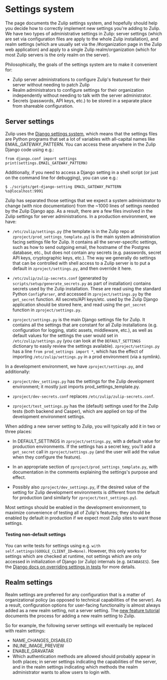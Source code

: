 # Settings system

The page documents the Zulip settings system, and hopefully should
help you decide how to correctly implement new settings you're adding
to Zulip.  We have two types of administrative settings in Zulip:
server settings (which are set via configuration files are apply to
the whole Zulip installation), and realm settings (which are usually
set via the /#organization page in the Zulip web application) and
apply to a single Zulip realm/organization (which for most Zulip
servers is the only realm on the server).

Philosophically, the goals of the settings system are to make it
convenient for:

* Zulip server administrations to configure
Zulip's featureset for their server without needing to patch Zulip
* Realm administrators to configure settings for their organization
independently without needing to talk with the server administrator.
* Secrets (passwords, API keys, etc.) to be stored in a separate place
from shareable configuration.

## Server settings

Zulip uses the [Django settings
system](https://docs.djangoproject.com/en/1.9/topics/settings/), which
means that the settings files are Python programs that set a lot of
variables with all-capital names like EMAIL_GATEWAY_PATTERN.  You can
access these anywhere in the Zulip Django code using e.g.:

```
from django.conf import settings
print(settings.EMAIL_GATEWAY_PATTERN)
```

Additionally, if you need to access a Django setting in a shell
script (or just on the command line for debugging), you can use e.g.:

```
$ ./scripts/get-django-setting EMAIL_GATEWAY_PATTERN
%s@localhost:9991
```

Zulip has separated those settings that we expect a system
administrator to change (with nice documentation) from the ~1000 lines
of settings needed by the Zulip Django app.  As a result, there are a
few files involved in the Zulip settings for server administrations.
In a production environment, we have:

* `/etc/zulip/settings.py` (the template is in the Zulip repo at
  `zproject/prod_settings_template.py`) is the main system
  administration facing settings file for Zulip.  It contains all the
  server-specific settings, such as how to send outgoing email, the
  hostname of the Postgres database, etc., but does not contain any
  secrets (e.g. passwords, secret API keys, cryptographic keys, etc.).
  The way we generally do settings that can be controlled with shell
  access to a Zulip server is to put a default in
  `zproject/settings.py`, and then override it here.

* `/etc/zulip/zulip-secrets.conf` (generated by
  `scripts/setup/generate_secrets.py` as part of installation)
  contains secrets used by the Zulip installation.  These are read
  using the standard Python `ConfigParser`, and accessed in
  `zproject/settings.py` by the `get_secret` function.  All
  secrets/API keys/etc. used by the Zulip Django application should be
  stored here, and read using the `get_secret` function in
  `zproject/settings.py`.

* `zproject/settings.py` is the main Django settings file for Zulip.
  It contains all the settings that are constant for all Zulip
  installations (e.g. configuration for logging, static assets,
  middleware, etc.), as well as default values for the settings the
  user would set in `/etc/zulip/settings.py` (you can look at the
  `DEFAULT_SETTINGS` dictionary to easily review the settings
  available).  `zproject/settings.py` has a line `from prod_settings
  import *`, which has the effect of importing
  `/etc/zulip/settings.py` in a prod environment (via a symlink).

In a development environment, we have `zproject/settings.py`, and
additionally:

* `zproject/dev_settings.py` has the settings for the Zulip development
  environment; it mostly just imports prod_settings_template.py.

* `zproject/dev-secrets.conf` replaces `/etc/zulip/zulip-secrets.conf`.

* `zproject/test_settings.py` has the (default) settings used for the
  Zulip tests (both backend and Casper), which are applied on top of
  the development environment settings.

When adding a new server setting to Zulip, you will typically add it
in two or three places:

* In DEFAULT_SETTINGS in `zproject/settings.py`, with a default value
  for production environments.  If the settings has a secret key,
  you'll add a `get_secret` call in `zproject/settings.py` (and the
  user will add the value when they configure the feature).

* In an appropriate section of `zproject/prod_settings_template.py`,
  with documentation in the comments explaining the settings's
  purpose and effect.

* Possibly also `zproject/dev_settings.py`, if the desired value of
  the setting for Zulip development environments is different from the
  default for production (and similarly for `zproject/test_settings.py`).

Most settings should be enabled in the development environment, to
maximize convenience of testing all of Zulip's features; they should
be enabled by default in production if we expect most Zulip sites to
want those settings.

#### Testing non-default settings

You can write tests for settings using e.g. `with
self.settings(GOOGLE_CLIENT_ID=None)`.  However, this only works for
settings which are checked at runtime, not settings which are only
accessed in initialization of Django (or Zulip) internals
(e.g. `DATABASES`).  See the [Django docs on overriding settings in
tests][django-test-settings] for more details.

[django-test-settings]: https://docs.djangoproject.com/en/1.9/topics/testing/tools/#overriding-settings

## Realm settings

Realm settings are preferred for any configuration that is a matter of
organizational policy (as opposed to technical capabilities of the
server).  As a result, configuration options for user-facing
functionality is almost always added as a new realm setting, not a
server setting.  The [new feature tutorial][doc-newfeat] documents the
process for adding a new realm setting to Zulip.

So for example, the following server settings will eventually be
replaced with realm settings:

* NAME_CHANGES_DISABLED
* INLINE_IMAGE_PREVIEW
* ENABLE_GRAVATAR
* Which authentication methods are allowed should probably appear in
  both places; in server settings indicating the capabilities of the
  server, and in the realm settings indicating which methods the realm
  administrator wants to allow users to login with.

[doc-newfeat]: new-feature-tutorial.html
